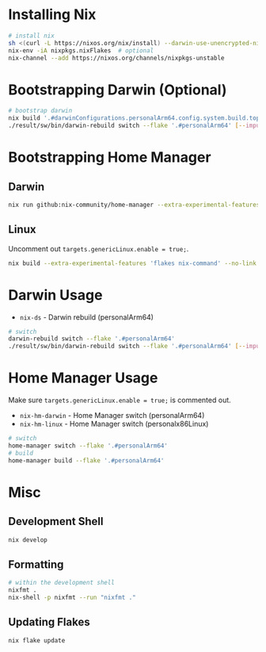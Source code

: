 # Installing Nix
```bash
# install nix
sh <(curl -L https://nixos.org/nix/install) --darwin-use-unencrypted-nix-store-volume --daemon
nix-env -iA nixpkgs.nixFlakes  # optional
nix-channel --add https://nixos.org/channels/nixpkgs-unstable
```

# Bootstrapping Darwin (Optional)
```bash
# bootstrap darwin
nix build '.#darwinConfigurations.personalArm64.config.system.build.toplevel' -v --experimental-features 'nix-command flakes' [--impure]
./result/sw/bin/darwin-rebuild switch --flake '.#personalArm64' [--impure]
```

# Bootstrapping Home Manager
## Darwin
```bash
nix run github:nix-community/home-manager --extra-experimental-features 'flakes nix-command' --no-write-lock-file -- switch --flake '.#personalArm64' -b backup
```
## Linux
Uncomment out `targets.genericLinux.enable = true;`. 
```bash
nix build --extra-experimental-features 'flakes nix-command' --no-link '.#homeConfigurations.personalx86Linux.activationPackage'
```

# Darwin Usage
- `nix-ds` - Darwin rebuild (personalArm64)

```bash
# switch
darwin-rebuild switch --flake '.#personalArm64'
./result/sw/bin/darwin-rebuild switch --flake '.#personalArm64' [--impure]
```

# Home Manager Usage
Make sure `targets.genericLinux.enable = true;` is commented out.

- `nix-hm-darwin` - Home Manager switch (personalArm64)
- `nix-hm-linux` - Home Manager switch (personalx86Linux)

```bash
# switch
home-manager switch --flake '.#personalArm64'
# build
home-manager build --flake '.#personalArm64'
```

# Misc

## Development Shell

```bash
nix develop
```

## Formatting
```bash
# within the development shell
nixfmt .
nix-shell -p nixfmt --run "nixfmt ."
```


## Updating Flakes
```bash
nix flake update
```
